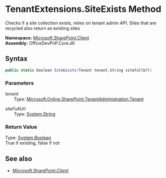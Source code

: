 # TenantExtensions.SiteExists Method  
Checks if a site collection exists, relies on tenant admin API. Sites that are recycled also return as existing sites  

**Namespace:** [Microsoft.SharePoint.Client](Microsoft.SharePoint.Client.md)  
**Assembly:** OfficeDevPnP.Core.dll  
## Syntax
```C#
public static boolean SiteExists(Tenant tenant,String siteFullUrl)
```
### Parameters
*tenant*  
&emsp;&emsp;Type: [Microsoft.Online.SharePoint.TenantAdministration.Tenant](Microsoft.Online.SharePoint.TenantAdministration.Tenant.md) 
&emsp;&emsp;  
  
*siteFullUrl*  
&emsp;&emsp;Type: [System.String](System.String.md) 
&emsp;&emsp;  
  
### Return Value
Type: [System.Boolean](System.Boolean.md)  
True if existing, false if not

## See also
- [Microsoft.SharePoint.Client](Microsoft.SharePoint.Client.md)
